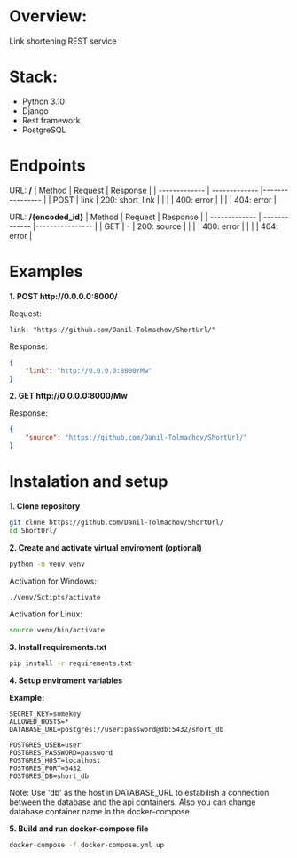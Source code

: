 # Overview:

Link shortening REST service

# Stack:

- Python 3.10
- Django
- Rest framework
- PostgreSQL

# Endpoints

URL: **/**
| Method        | Request       | Response        |
| ------------- | ------------- |---------------- |
| POST          | link          | 200: short_link |
|               |               | 400: error      |
|               |               | 404: error      |

URL: **/{encoded_id}**
| Method        | Request       | Response        |
| ------------- | ------------- |---------------- |
| GET           | -             | 200: source     |
|               |               | 400: error      |
|               |               | 404: error      |

# Examples

**1. POST http://<area>0.0.0.0:8000/**

Request:
```
link: "https://github.com/Danil-Tolmachov/ShortUrl/"
```

Response:
```json
{
    "link": "http://0.0.0.0:8000/Mw"
}
```

**2. GET http://<area>0.0.0.0:8000/Mw**

Response:
```json
{
    "source": "https://github.com/Danil-Tolmachov/ShortUrl/"
}
```

# Instalation and setup

**1. Clone repository**
```sh
git clone https://github.com/Danil-Tolmachov/ShortUrl/
cd ShortUrl/
```

**2. Create and activate virtual enviroment (optional)**
```sh
python -m venv venv
```

Activation for Windows:
```sh
./venv/Sctipts/activate
```

Activation for Linux:
```sh
source venv/bin/activate
```

**3. Install requirements.txt**
```sh
pip install -r requirements.txt
```

**4. Setup enviroment variables**

**Example:**
```env
SECRET_KEY=somekey
ALLOWED_HOSTS=*
DATABASE_URL=postgres://user:password@db:5432/short_db

POSTGRES_USER=user
POSTGRES_PASSWORD=password
POSTGRES_HOST=localhost
POSTGRES_PORT=5432
POSTGRES_DB=short_db
```
Note: Use 'db' as the host in DATABASE_URL to estabilish a connection between the database and the api containers. Also you can change database container name in the docker-compose.

**5. Build and run docker-compose file**
```sh
docker-compose -f docker-compose.yml up
```
